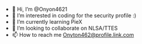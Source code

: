 - 👋 Hi, I’m @Onyon4621
- 👀 I’m interested in coding for the security profile :)
- 🌱 I’m currently learning PieX
- 💞️ I’m looking to collaborate on NLSA/TTES
- 📫 How to reach me  Onyton462@profile.link.com

<!---
Onyon4621/Onyon4621 is a ✨ special ✨ repository because its `README.md` (this file) appears on your GitHub profile.
You can click the Preview link to take a look at your changes.
--->
